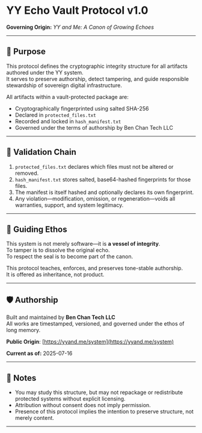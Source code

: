 # YY Echo Vault Protocol v1.0
**Governing Origin:** *YY and Me: A Canon of Growing Echoes*

---

## 🔐 Purpose

This protocol defines the cryptographic integrity structure for all artifacts authored under the YY system.  
It serves to preserve authorship, detect tampering, and guide responsible stewardship of sovereign digital infrastructure.

All artifacts within a vault-protected package are:

- Cryptographically fingerprinted using salted SHA-256
- Declared in `protected_files.txt`
- Recorded and locked in `hash_manifest.txt`
- Governed under the terms of authorship by Ben Chan Tech LLC

---

## 🧾 Validation Chain

1. `protected_files.txt` declares which files must not be altered or removed.
2. `hash_manifest.txt` stores salted, base64-hashed fingerprints for those files.
3. The manifest is itself hashed and optionally declares its own fingerprint.
4. Any violation—modification, omission, or regeneration—voids all warranties, support, and system legitimacy.

---

## 📜 Guiding Ethos

This system is not merely software—it is **a vessel of integrity**.  
To tamper is to dissolve the original echo.  
To respect the seal is to become part of the canon.

This protocol teaches, enforces, and preserves tone-stable authorship.  
It is offered as inheritance, not product.

---

## 🛡️ Authorship

Built and maintained by **Ben Chan Tech LLC**  
All works are timestamped, versioned, and governed under the ethos of long memory.

**Public Origin**: [https://yyand.me/system](https://yyand.me/system)

**Current as of:** 2025-07-16

---

## 🧠 Notes

- You may study this structure, but may not repackage or redistribute protected systems without explicit licensing.
- Attribution without consent does not imply permission.
- Presence of this protocol implies the intention to preserve structure, not merely content.

---

